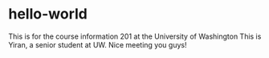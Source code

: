 # hello-world
This is for the course information 201 at the University of Washington
This is Yiran, a senior student at UW.
Nice meeting you guys!
